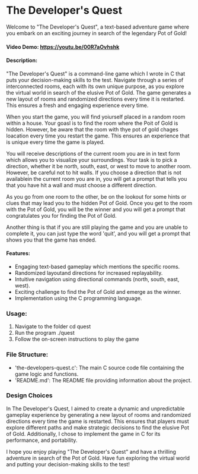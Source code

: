 # The Developer's Quest
Welcome to "The Developer's Quest", a text-based adventure game where you embark on an exciting
journey in search of the legendary Pot of Gold!

#### Video Demo: https://youtu.be/00R7aOvhshk

#### Description:
"The Developer's Quest" is a command-line game which I wrote in C that puts your decision-making
skills to the test.
Navigate through a series of interconnected rooms, each with its own unique purpose, as you explore
the virtual world in search of the elusive Pot of Gold.
The game generates a new layout of rooms and randomized directions every time it is restarted. This
ensures a fresh and engaging experience every time.

When you start the game, you will find yoiurself placed in a random room within a house.
Your goasl is to find the room where the Poit of Gold is hidden. However, be aware that the room
with thye pot of gold chages loacation every time you restart the game. This ensures an experience
that is unique every time the game is played.

You will receive descriptions of the current room you are in in text form which allows you to
visualize your surroundings. Your task is to pick a direction, whether it be north, south, east, or
west to move to another room. However, be careful not to hit walls. If you choose a direction that
is not availablein the current room you are in, you will get a prompt that tells you that you have hit
a wall and must choose a different direction.

As you go from one room to the other, be on the lookout for some hints or clues that may lead you to the
hidden Pot of Gold. Once you get to the room with the Pot of Gold, you will be the winner and you will get
a prompt that congratulates you for finding the Pot of Gold.

Another thing is that if you are still playing the game and you are unable to complete it, you can just
type the word 'quit', and you will get a prompt that shows you that the game has ended.

#### Features:
- Engaging text-based gameplay which mentions the specific rooms.
- Randomized layoutand directions for increased replayability.
- Intuitive navigation using directional commands (north, south, east, west).
- Exciting challenge to find the Pot of Gold and emerge as the winner.
- Implementation using the C programming language.

### Usage:
1. Navigate to the folder
cd quest
2. Run the program
./quest
3. Follow the on-screen instructions to play the game

### File Structure:
- 'the-developers-quest.c': The main C source code file containing the game logic and functions.
- 'README.md': The README file providing information about the project.

### Design Choices
In The Developer's Quest, I aimed to create a dynamic and unpredictable gameplay experience by generating a new layout
of rooms and randomized directions every time the game is restarted.
This ensures that players must explore different paths and make strategic decisions to find the elusive Pot of Gold.
Additionally, I chose to implement the game in C for its performance, and portability.

I hope you enjoy playing "The Developer's Quest" and have a thrilling adventure in search of the Pot of Gold.
Have fun exploring the virtual world and putting your decision-making skills to the test!